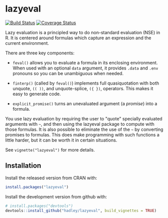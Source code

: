 # lazyeval

[![Build Status](https://travis-ci.org/hadley/lazyeval.png?branch=master)](https://travis-ci.org/hadley/lazyeval)
[![Coverage Status](https://img.shields.io/codecov/c/github/hadley/lazyeval/master.svg)](https://codecov.io/github/hadley/lazyeval?branch=master)

Lazy evaluation is a principled way to do non-standard evaluation (NSE) in R. It is centered around formulas which capture an expression and the current environment.

There are three key components:

* `feval()` allows you to evaluate a formula in its enclosing environment.
  When used with an optional `data` argument, it provides `.data` and `.env` 
  pronouns so you can be unambiguous when needed.
  
* `finterp()` (called by `feval()`) implements full quasiquotation with
  both unquote, `(( ))`, and unquote-splice, `({ })`, operators. This makes
  it easy to generate code.
  
* `explicit_promise()` turns an unevaluated argument (a _promise_) into
  a formula.

You use lazy evaluation by requiring the user to "quote" specially evaluated arguments with `~`, and then using the lazyeval package to compute with those formulas. It is also possible to eliminate the use of the `~` by converting promises to formulas. This does make programming with such functions a little harder, but it can be worth it in certain situations.


See `vignette("lazyeval")` for more details.

## Installation

Install the released version from CRAN with:

```R
install.packages("lazyeval")
```

Install the development version from github with:

```R
# install.packages("devtools")
devtools::install_github("hadley/lazyeval", build_vignettes = TRUE)
```
